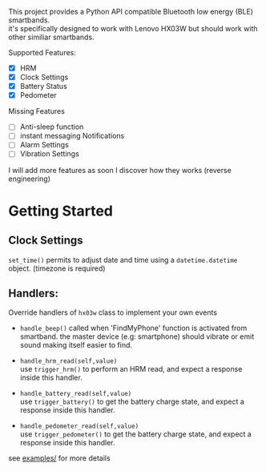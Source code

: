 
This project provides a Python API compatible Bluetooth low energy (BLE) smartbands.  
it's specifically designed to work with Lenovo HX03W but should work with other similiar smartbands.

Supported Features:  
- [X] HRM  
- [X] Clock Settings  
- [X] Battery Status  
- [X] Pedometer

Missing Features
- [ ] Anti-sleep function  
- [ ] instant messaging Notifications  
- [ ] Alarm Settings  
- [ ] Vibration Settings  

I will add more features as soon I discover how they works (reverse engineering)

# Getting Started

## Clock Settings
`set_time()` permits to adjust date and time using a `datetime.datetime` object. (timezone is required)


## Handlers:

Override handlers of `hx03w` class to implement your own events

- `handle_beep()`
called when 'FindMyPhone' function is activated from smartband.
the master device (e.g: smartphone) should vibrate or emit sound making itself easier to find.

- `handle_hrm_read(self,value)`  
use `trigger_hrm()` to perform an HRM read, and expect a response inside this handler.

- `handle_battery_read(self,value)`  
use `trigger_battery()` to get the battery charge state, and expect a response inside this handler.

- `handle_pedometer_read(self,value)`  
use `trigger_pedometer()` to get the battery charge state, and expect a response inside this handler.


see [examples/](https://github.com/ShellAddicted/hx03wRE/tree/master/examples) for more details